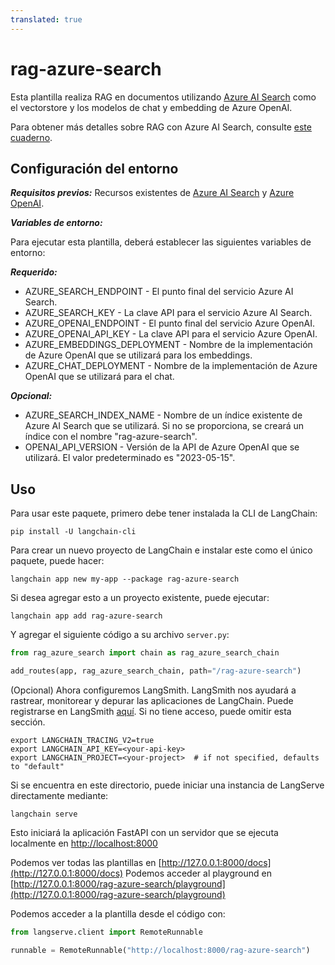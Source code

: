 ```yaml
---
translated: true
---
```


# rag-azure-search

Esta plantilla realiza RAG en documentos utilizando [Azure AI Search](https://learn.microsoft.com/azure/search/search-what-is-azure-search) como el vectorstore y los modelos de chat y embedding de Azure OpenAI.

Para obtener más detalles sobre RAG con Azure AI Search, consulte [este cuaderno](https://github.com/langchain-ai/langchain/blob/master/docs/docs/integrations/vectorstores/azuresearch.ipynb).

## Configuración del entorno

***Requisitos previos:*** Recursos existentes de [Azure AI Search](https://learn.microsoft.com/azure/search/search-what-is-azure-search) y [Azure OpenAI](https://learn.microsoft.com/azure/ai-services/openai/overview).

***Variables de entorno:***

Para ejecutar esta plantilla, deberá establecer las siguientes variables de entorno:

***Requerido:***

- AZURE_SEARCH_ENDPOINT - El punto final del servicio Azure AI Search.
- AZURE_SEARCH_KEY - La clave API para el servicio Azure AI Search.
- AZURE_OPENAI_ENDPOINT - El punto final del servicio Azure OpenAI.
- AZURE_OPENAI_API_KEY - La clave API para el servicio Azure OpenAI.
- AZURE_EMBEDDINGS_DEPLOYMENT - Nombre de la implementación de Azure OpenAI que se utilizará para los embeddings.
- AZURE_CHAT_DEPLOYMENT - Nombre de la implementación de Azure OpenAI que se utilizará para el chat.

***Opcional:***

- AZURE_SEARCH_INDEX_NAME - Nombre de un índice existente de Azure AI Search que se utilizará. Si no se proporciona, se creará un índice con el nombre "rag-azure-search".
- OPENAI_API_VERSION - Versión de la API de Azure OpenAI que se utilizará. El valor predeterminado es "2023-05-15".

## Uso

Para usar este paquete, primero debe tener instalada la CLI de LangChain:

```shell
pip install -U langchain-cli
```

Para crear un nuevo proyecto de LangChain e instalar este como el único paquete, puede hacer:

```shell
langchain app new my-app --package rag-azure-search
```

Si desea agregar esto a un proyecto existente, puede ejecutar:

```shell
langchain app add rag-azure-search
```

Y agregar el siguiente código a su archivo `server.py`:

```python
from rag_azure_search import chain as rag_azure_search_chain

add_routes(app, rag_azure_search_chain, path="/rag-azure-search")
```

(Opcional) Ahora configuremos LangSmith.
LangSmith nos ayudará a rastrear, monitorear y depurar las aplicaciones de LangChain.
Puede registrarse en LangSmith [aquí](https://smith.langchain.com/).
Si no tiene acceso, puede omitir esta sección.

```shell
export LANGCHAIN_TRACING_V2=true
export LANGCHAIN_API_KEY=<your-api-key>
export LANGCHAIN_PROJECT=<your-project>  # if not specified, defaults to "default"
```

Si se encuentra en este directorio, puede iniciar una instancia de LangServe directamente mediante:

```shell
langchain serve
```

Esto iniciará la aplicación FastAPI con un servidor que se ejecuta localmente en
[http://localhost:8000](http://localhost:8000)

Podemos ver todas las plantillas en [http://127.0.0.1:8000/docs](http://127.0.0.1:8000/docs)
Podemos acceder al playground en [http://127.0.0.1:8000/rag-azure-search/playground](http://127.0.0.1:8000/rag-azure-search/playground)

Podemos acceder a la plantilla desde el código con:

```python
from langserve.client import RemoteRunnable

runnable = RemoteRunnable("http://localhost:8000/rag-azure-search")
```
